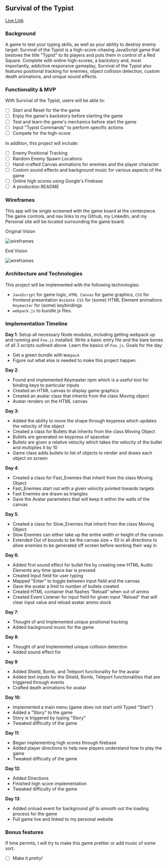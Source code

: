 ## Survival of the Typist

[Live Link](http://nicholasboccuzzi.com/Survival-of-the-Typist/)

### Background

A game to test your typing skills, as well as your ability to destroy enemy target: Survival of the Typist is a high-score-chasing JavaScript game that bestows the title "Typist" to its players and puts them in control of a Red Square. Complete with online high-scores, a backstory and, most importantly, addictive responsive gameplay, Survival of the Typist also features positional tracking for enemies, object collision detection, custom death animations, and unique sound effects.

### Functionality &amp; MVP  

With Survival of the Typist, users will be able to:

- [ ] Start and Reset for the the game
- [ ] Enjoy the game's backstory before starting the game
- [ ] Test and learn the game's mechanics before start the game
- [ ] Input "Typist Commands" to perform specific actions
- [ ] Compete for the high-score

In addition, this project will include:

- [ ] Enemy Positional Tracking
- [ ] Random Enemy Spawn Locations
- [ ] Hand-crafted Canvas animations for enemies and the player character
- [ ] Custom sound effects and background music for various aspects of the game
- [ ] Online high scores using Google's Firebase
- [ ] A production README

### Wireframes

This app will be single screened with the game board at the centerpiece. The game controls, and nav links to my Github, my LinkedIn, and my Personal site will be located surrounding the game board.

Original Vision

![wireframes](https://i.imgur.com/UrKPUnO.png)

End Vision

![wireframes](https://i.imgur.com/0TnOYiO.png)

### Architecture and Technologies

This project will be implemented with the following technologies:

- `JavaScript` for game logic,
  `HTML Canvas` for game graphics,
  `CSS` for frontend presentation
  `Animate CSS` for (some) HTML Element animations
  `Keymaster` for (some) keybindings
- `webpack.js` to bundle js files.


### Implementation Timeline

**Day 1**: Setup all necessary Node modules, including getting webpack up and running and `Foo.js` installed. Write a basic entry file and the bare bones of all 3 scripts outlined above.  Learn the basics of `Foo.js`.  Goals for the day:

- Get a green bundle with `Webpack`
- Figure out what else is needed to make this project happen.

**Day 2**:

- Found and implemented Keymaster npm which is a useful tool for binding keys to particular inputs
- Created an HTML canvas to display game graphics
- Created an avatar class that inherits from the class Moving object
- Avatar renders on the HTML canvas

**Day 3**:

- Added the ability to move the shape through keypress which updates the velocity of the object
- Created a class for Bullets that inherits from the class Moving Object
- Bullets are generated on keypress of spacebar
- Bullets are given a relative velocity which takes the velocity of the bullet and multiplies it by 10
- Game class adds bullets to list of objects to render and draws each object on screen

**Day 4**:

- Created a class for Fast_Enemies that inherit from the class Moving Object
- Fast_Enemies start out with a given velocity pointed towards targets
- Fast Enemies are drawn as triangles
- Gave the Avatar parameters that will keep it within the walls of the canvas

**Day 5**:

- Created a class for Slow_Enemies that inherit from the class Moving Object
- Slow Enemies can either take up the entire width or height of the canvas
- Extended Out of bounds to be the canvas size + 50 in all directions to allow enemies to be generated off screen before working their way in

**Day 6**:

- Added first sound effect for bullet fire by creating new HTML Audio Elements any time space bar is pressed
- Created Input field for user typing
- Mapped "Enter" to toggle between input field and the canvas
- Gave the avatar a limit to number of bullets created
- Created HTML container that flashes "Reload" when out of ammo
- Created Event Listener for input field for given input "Reload" that will clear input value and reload avatar ammo stock

**Day 7**:
- Thought of and Implemented unique positional tracking
- Added background music for the game

**Day 8**:
- Thought of and Implemented unique collision detection
- Added sound effect for

**Day 9**
- Added Shield, Bomb, and Teleport functionality for the avatar
- Added text inputs for the Shield, Bomb, Teleport functionalities that are triggered through events
- Crafted death animations for avatar

**Day 10**:
- Implemented a main menu (game does not start until Typed "Start")
- Added a "Story" to the game
- Story is triggered by typing "Story"
- Tweaked difficulty of the game

**Day 11**:
- Began implementing high scores through firebase
- Added player directions to help new players understand how to play the game
- Tweaked difficulty of the game

**Day 12**:
- Added Directions
- Finished high score implementation
- Tweaked difficulty of the game


**Day 13**:
- Added onload event for background gif to smooth out the loading process for the game
- Full game live and linked to my personal website

### Bonus features

If time permits, I will try to make this game prettier or add music of some sort.

- [ ] Make it pretty!
</pre></body>
